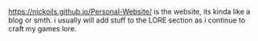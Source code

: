 https://nickoils.github.io/Personal-Website/ is the website, its kinda like a blog or smth. i usually will add stuff to the LORE section as i continue to craft my games lore.
